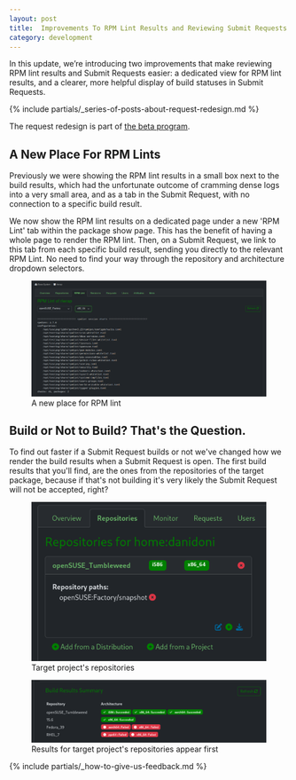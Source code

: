 ```yaml
---
layout: post
title:  Improvements To RPM Lint Results and Reviewing Submit Requests
category: development
---
```


In this update, we’re introducing two improvements that make reviewing RPM lint results and Submit Requests easier: a dedicated view for RPM lint results, and a clearer, more helpful display of build statuses in Submit Requests.

{% include partials/_series-of-posts-about-request-redesign.md %}

The request redesign is part of [the beta program](/2018/10/04/the-beta-program/).

## A New Place For RPM Lints

Previously we were showing the RPM lint results in a small box next to the build results, which had the unfortunate outcome of cramming dense logs into a very small area, and as a tab in the Submit Request, with no connection to a specific build result.

We now show the RPM lint results on a dedicated page under a new 'RPM Lint' tab within the package show page. This has the benefit of having a whole page to render the RPM lint. Then, on a Submit Request, we link to this tab from each specific build result, sending you directly to the relevant RPM Lint. No need to find your way through the repository and architecture dropdown selectors.

<figure>
  <img src="/images/posts/sprint-190/2025-05-28-a-new-place-for-rpm-lint.png" alt="A new place for RPM lint">
  <figcaption>A new place for RPM lint</figcaption>
</figure>

## Build or Not to Build? That's the Question.

To find out faster if a Submit Request builds or not we've changed how we render the build results when a Submit Request is open. The first build results that you'll find, are the ones from the repositories of the target package, because if that's not building it's very likely the Submit Request will not be accepted, right?

<figure>
  <img src="/images/posts/sprint-190/2025-06-02-target-project-repositories.png" alt="Target project's repositories">
  <figcaption>Target project's repositories</figcaption>
</figure>

<figure>
  <img src="/images/posts/sprint-190/2025-06-02-sorted-build-results.png" alt="Results for target project's repositories appear first">
  <figcaption>Results for target project's repositories appear first</figcaption>
</figure>

{% include partials/_how-to-give-us-feedback.md %}
